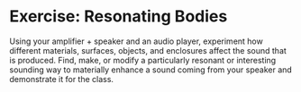 # Exercise: Resonating Bodies

Using your amplifier + speaker and an audio player, experiment how different materials, surfaces, objects, and enclosures affect the sound that is produced. Find, make, or modify a particularly resonant or interesting sounding way to materially enhance a sound coming from your speaker and demonstrate it for the class.